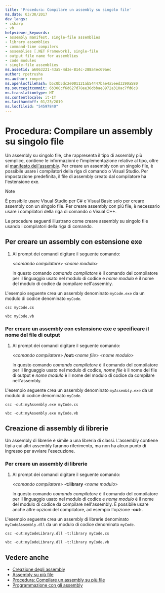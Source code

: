 ```yaml
---
title: 'Procedura: Compilare un assembly su singolo file'
ms.date: 03/30/2017
dev_langs:
- csharp
- vb
helpviewer_keywords:
- assembly manifest, single-file assemblies
- library assemblies
- command-line compilers
- assemblies [.NET Framework], single-file
- output file name for assemblies
- code modules
- single-file assemblies
ms.assetid: a6063221-43a5-4d3e-814c-288a4ec69aec
author: rpetrusha
ms.author: ronpet
ms.openlocfilehash: b5c0b5dc2e001121ab54447bae4a5eed3290a580
ms.sourcegitcommit: 6b308cf6d627d78ee36dbbae8972a310ac7fd6c8
ms.translationtype: HT
ms.contentlocale: it-IT
ms.lasthandoff: 01/23/2019
ms.locfileid: "54597840"
---
```

# <a name="how-to-build-a-single-file-assembly"></a>Procedura: Compilare un assembly su singolo file

Un assembly su singolo file, che rappresenta il tipo di assembly più semplice, contiene le informazioni e l'implementazione relative al tipo, oltre al [manifesto dell'assembly](../../../docs/framework/app-domains/assembly-manifest.md). Per creare un assembly con un singolo file, è possibile usare i compilatori della riga di comando o Visual Studio. Per impostazione predefinita, il file di assembly creato dal compilatore ha l'estensione exe.

> [!NOTE]
> È possibile usare Visual Studio per C# e Visual Basic solo per creare assembly con un singolo file. Per creare assembly con più file, è necessario usare i compilatori della riga di comando o Visual C++.

Le procedure seguenti illustrano come creare assembly su singolo file usando i compilatori della riga di comando.

## <a name="to-create-an-assembly-with-an-exe-extension"></a>Per creare un assembly con estensione exe

1.  Al prompt dei comandi digitare il seguente comando:

     \<*comando compilatore*> \<*nome modulo*>

     In questo comando *comando compilatore* è il comando del compilatore per il linguaggio usato nel modulo di codice e *nome modulo* è il nome del modulo di codice da compilare nell'assembly.

 L'esempio seguente crea un assembly denominato `myCode.exe` da un modulo di codice denominato `myCode`.

```console
csc myCode.cs
```

```console
vbc myCode.vb
```

### <a name="to-create-an-assembly-with-an-exe-extension-and-specify-the-output-file-name"></a>Per creare un assembly con estensione exe e specificare il nome del file di output

1.  Al prompt dei comandi digitare il seguente comando:

     \<*comando compilatore*> **/out:**\<*nome file*> \<*nome modulo*>

     In questo comando *comando compilatore* è il comando del compilatore per il linguaggio usato nel modulo di codice, *nome file* è il nome del file di output e *nome modulo* è il nome del modulo di codice da compilare nell'assembly.

 L'esempio seguente crea un assembly denominato `myAssembly.exe` da un modulo di codice denominato `myCode`.

```console
csc -out:myAssembly.exe myCode.cs
```

```console
vbc -out:myAssembly.exe myCode.vb
```

## <a name="creating-library-assemblies"></a>Creazione di assembly di librerie
 Un assembly di librerie è simile a una libreria di classi. L'assembly contiene tipi a cui altri assembly faranno riferimento, ma non ha alcun punto di ingresso per avviare l'esecuzione.

### <a name="to-create-a-library-assembly"></a>Per creare un assembly di librerie

1.  Al prompt dei comandi digitare il seguente comando:

     \<*comando compilatore*> **-t:library** \<*nome modulo*>

     In questo comando *comando compilatore* è il comando del compilatore per il linguaggio usato nel modulo di codice e *nome modulo* è il nome del modulo di codice da compilare nell'assembly. È possibile usare anche altre opzioni del compilatore, ad esempio l'opzione **-out:**.

 L'esempio seguente crea un assembly di librerie denominato `myCodeAssembly.dll` da un modulo di codice denominato `myCode`.

```console
csc -out:myCodeLibrary.dll -t:library myCode.cs
```

```console
vbc -out:myCodeLibrary.dll -t:library myCode.vb
```

## <a name="see-also"></a>Vedere anche

- [Creazione degli assembly](../../../docs/framework/app-domains/create-assemblies.md)
- [Assembly su più file](../../../docs/framework/app-domains/multifile-assemblies.md)
- [Procedura: Compilare un assembly su più file](../../../docs/framework/app-domains/how-to-build-a-multifile-assembly.md)
- [Programmazione con gli assembly](../../../docs/framework/app-domains/programming-with-assemblies.md)